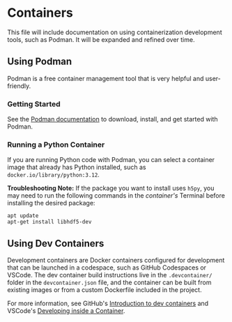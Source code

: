 # Containers 

This file will include documentation on using containerization development tools, such as Podman. 
It will be expanded and refined over time.

## Using Podman
Podman is a free container management tool that is very helpful and user-friendly.

### Getting Started
See the [Podman documentation](https://podman.io/docs) to download, install, and get started with Podman.

### Running a Python Container
If you are running Python code with Podman, you can select a container image that already has Python installed, such as `docker.io/library/python:3.12`.

**Troubleshooting Note:** If the package you want to install uses `h5py`, you may need to run the following commands in the *container's* Terminal before installing the desired package:
```
apt update
apt-get install libhdf5-dev
```

## Using Dev Containers
Development containers are Docker containers configured for development that can be launched in a codespace, such as GitHub Codespaces or VSCode.
The dev container build instructions live in the `.devcontainer/` folder in the `devcontainer.json` file, and the container can be built from existing images or from a custom Dockerfile included in the project.

For more information, see GitHub's [Introduction to dev containers](https://docs.github.com/en/codespaces/setting-up-your-project-for-codespaces/adding-a-dev-container-configuration/introduction-to-dev-containers) and VSCode's [Developing inside a Container](https://code.visualstudio.com/docs/devcontainers/containers).